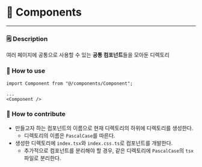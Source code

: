 # 🧩 Components

---

### 🗒️ Description

여러 페이지에 공통으로 사용할 수 있는 **공통 컴포넌트**들을 모아둔 디렉토리

### 🔎 How to use

```tsx
import Component from "@/components/Component";

...
<Component />
```

### 🌱 How to contribute

- 만들고자 하는 컴포넌트의 이름으로 현재 디렉토리의 하위에 디렉토리를 생성한다.
    - 디렉토리의 이름은 `PascalCase`를 따른다.
- 생성한 디렉토리에 `index.tsx`와 `index.css.ts`로 컴포넌트를 개발한다.
    - 추가적으로 컴포넌트를 분리해야 할 경우, 같은 디렉토리에 `PascalCase`의 `tsx` 파일로 분리한다.